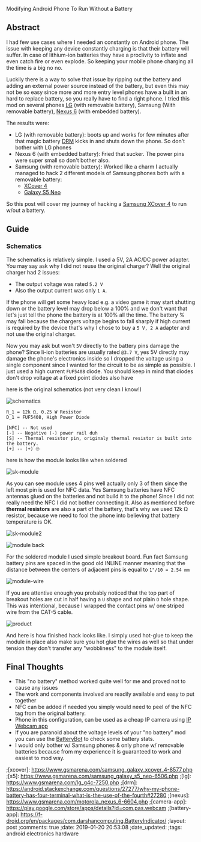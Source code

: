 Modifying Android Phone To Run Without a Battery


## Abstract

I had few use cases where I needed an constantly on Android phone.  The issue
with keeping any device constantly charging is that their battery will suffer.
In case of lithium-ion batteries they have a proclivity to inflate and even
catch fire or even explode.  So keeping your mobile phone charging all the time
is a big no no. 

Luckily there is a way to solve that issue by ripping out the battery and adding
an external power source instead of the battery, but even this may not be so
easy since more and more entry level phones have a built in an hard to replace
battery, so you really have to find a right phone.  I tried this mod on several
phones [LG](https://www.gsmarena.com/lg_g4c-7250.php) (with removable battery), Samsung (With removable battery), [Nexus 6](https://www.gsmarena.com/motorola_nexus_6-6604.php)
(with embedded battery).

The results were:

- LG (with removable battery): boots up and works for few minutes after that magic battery [DRM](https://android.stackexchange.com/questions/27277/why-my-phone-battery-has-four-terminal-what-is-the-use-of-the-fourth) kicks in
  and shuts down the phone.  So don't bother with LG phones
- Nexus 6 (with embedded battery): Fried that sucker.  The power pins were super 
  small so don't bother also.
- Samsung (with removable battery): Worked like a charm I actually managed to
  hack 2 different models of Samsung phones both with a removable battery:
    - [XCover 4](https://www.gsmarena.com/samsung_galaxy_xcover_4-8577.php)
    - [Galaxy S5 Neo](https://www.gsmarena.com/samsung_galaxy_s5_neo-6506.php)

So this post will cover my journey of hacking a [Samsung XCover 4](https://www.gsmarena.com/samsung_galaxy_xcover_4-8577.php) to
run w/out a battery.

## Guide

### Schematics

The schematics is relatively simple.  I used a 5V, 2A AC/DC power adapter.
You may say ask why I did not reuse the original charger?  Well the original
charger had 2 issues:

- The output voltage was rated `5.2 V`
- Also the output current was only `1 A`.

If the phone will get some heavy load e.g. a video game it may start shutting down or
the battery level may drop below a 100% and we don't want that let's  just tell
the phone the battery is at 100% all the time.  The battery % may fall because
the chargers voltage begins to fall sharply if high current is required by the
device that's why I chose to buy a `5 V, 2 A` adapter and not use the original
charger.

Now you may ask but won't `5V` directly to the battery pins damage the phone?
Since li-ion batteries are usually rated `@3.7 V`, yes 5V directly may damage the
phone's electronics inside so I dropped the voltage using a single component
since I wanted for the circuit to be as simple as possible.  I just used a high
current `FUF5408` diode.  You should keep in mind that diodes don't drop voltage
at a fixed point diodes also have 


here is the original schematics (not very clean I know!)

![schematics](/data/img/schematics.jpg)


```
R_1 = 12k Ω, 0.25 W Resistor
D_1 = FUF5408, High Power Diode

[NFC] -- Not used
[-] -- Negative (-) power rail duh
[S] -- Thermal resistor pin, originaly thermal resistor is built into the battery.
[+] -- (+) 🙄
```


here is how the module looks like when soldered

![sk-module](/data/img/sk-module.jpg)

As you can see module uses 4 pins well actually only 3 of them since the left
most pin is used for NFC data.  Yes Samsung batteries have NFC antennas glued on
the batteries and not build it to the phone!  Since I did not really need the
NFC I did not bother connecting it.  Also as mentioned before **thermal
resistors** are also a part of the battery, that's why we used 12k Ω resistor,
because we need to fool the phone into believing that battery temperature is OK.

![sk-module2](/data/img/sk-module2.jpg)

![module back](/data/img/sk-module-back.jpg)

For the soldered module I used simple breakout board.
Fun fact Samsung battery pins are spaced in the good old INLINE manner meaning
that the distance between the centers of adjacent pins is equal to `1"/10 = 2.54 mm`

![module-wire](/data/img/sk-module-wire.jpg)

If you are attentive enough you probably noticed that the top part of breakout
holes are cut in half having a `U` shape and not plain `O` hole shape.  This was
intentional, because I wrapped the contact pins w/ one striped wire from the
CAT-5 cable. 


![product](/data/img/sk-product.jpg)

And here is how finished hack looks like.  I simply used hot-glue to keep the
module in place also make sure you hot glue the wires as well so that under
tension they don't transfer any "wobbliness" to the module itself.

## Final Thoughts

- This "no battery" method worked quite well for me and proved not to cause any issues
- The work and components involved are readily available and easy to put together
- NFC can be added if needed you simply would need to peel of the NFC tag from
  the original battery.
- Phone in this configuration, can be used as a cheap IP camera using [IP Webcam app](https://play.google.com/store/apps/details?id=com.pas.webcam)
- If you are paranoid about the voltage levels of your "no battery" mod you can use the [BatteryBot](https://f-droid.org/en/packages/com.darshancomputing.BatteryIndicator/) to check some battery stats.
- I would only bother w/ Samsung phones & only phone w/ removable batteries because from my experience it is guaranteed to work and easiest to mod way.


;[xcover]: https://www.gsmarena.com/samsung_galaxy_xcover_4-8577.php
;[s5]: https://www.gsmarena.com/samsung_galaxy_s5_neo-6506.php
;[lg]: https://www.gsmarena.com/lg_g4c-7250.php
;[drm]: https://android.stackexchange.com/questions/27277/why-my-phone-battery-has-four-terminal-what-is-the-use-of-the-fourth#27280
;[nexus]: https://www.gsmarena.com/motorola_nexus_6-6604.php
;[camera-app]: https://play.google.com/store/apps/details?id=com.pas.webcam
;[battery-app]: https://f-droid.org/en/packages/com.darshancomputing.BatteryIndicator/ 
;layout: post
;comments: true
;date: 2019-01-20 20:53:08
;date_updated: 
;tags: android electronics hardware
